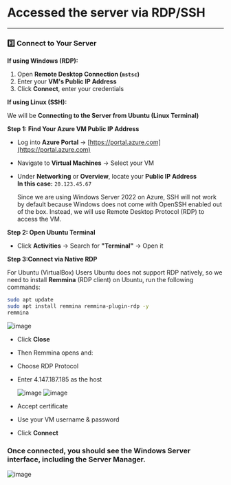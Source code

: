 # **Accessed the server via RDP/SSH**
------------------------------------------------------

### 3️⃣ **Connect to Your Server**  
**If using Windows (RDP):**  
1. Open **Remote Desktop Connection (`mstsc`)**  
2. Enter your **VM's Public IP Address**  
3. Click **Connect**, enter your credentials  

**If using Linux (SSH):**  

We will be **Connecting to the Server from Ubuntu (Linux Terminal)**  

**Step 1: Find Your Azure VM Public IP Address**  
- Log into **Azure Portal** → [https://portal.azure.com](https://portal.azure.com)  
- Navigate to **Virtual Machines** → Select your VM  
- Under **Networking** or **Overview**, locate your **Public IP Address**  
 **In this case:** `20.123.45.67`

  Since we are using Windows Server 2022 on Azure, SSH will not work by default because Windows does not come with OpenSSH enabled out of the box. Instead, we will use Remote Desktop Protocol (RDP) to access the VM.

**Step 2: Open Ubuntu Terminal**  
- Click **Activities** → Search for **"Terminal"** → Open it

**Step 3:Connect via Native RDP**
  
For Ubuntu (VirtualBox) Users Ubuntu does not support RDP natively, so we need to install **Remmina** (RDP client) on Ubuntu, run the following commands:

```bash
sudo apt update
sudo apt install remmina remmina-plugin-rdp -y
remmina
```

![image](https://github.com/user-attachments/assets/36241736-a075-4ed5-b081-27a9f485e3ce)

- Click **Close**
- Then  Remmina opens and:
- Choose RDP Protocol
- Enter 4.147.187.185 as the host


  ![image](https://github.com/user-attachments/assets/5680bf9f-d802-4d21-8205-35eea186a9e9)    ![image](https://github.com/user-attachments/assets/a6e2613a-d667-4eff-9464-f7ef90a119ca)

- Accept certificate
- Use your VM username & password
- Click **Connect**

### **Once connected, you should see the **Windows Server interface**, including the **Server Manager**.**

![image](https://github.com/user-attachments/assets/2bf3c6f3-738e-4088-8bf0-80b7451d010b)



